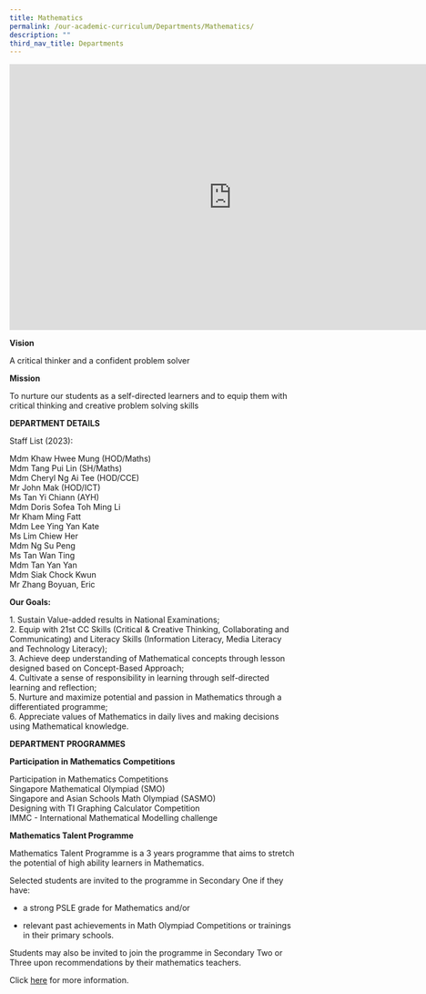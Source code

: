 ```yaml
---
title: Mathematics
permalink: /our-academic-curriculum/Departments/Mathematics/
description: ""
third_nav_title: Departments
---
```

<iframe allowfullscreen="true" height="467" width="780" frameborder="0" src="https://docs.google.com/presentation/d/e/2PACX-1vRgC6Z-reSBPQ1IcGBMUo8luUSYaGT-BZEBOpx_Innu5rQ6hgxFbUhB8IluUgZ0jz4-Aq4submz0op2/embed?start=true&amp;loop=true&amp;delayms=5000"></iframe>

**Vision**

A critical thinker and a confident problem solver

**Mission**

To nurture our students as a self-directed learners and to equip them with critical thinking and creative problem solving skills

  

**DEPARTMENT DETAILS**

Staff List (2023):

Mdm Khaw Hwee Mung (HOD/Maths)
<br>Mdm Tang Pui Lin (SH/Maths)
<br>Mdm Cheryl Ng Ai Tee (HOD/CCE)
<br>Mr John Mak (HOD/ICT)
<br>Ms Tan Yi Chiann (AYH)
<br>Mdm Doris Sofea Toh Ming Li
<br>Mr Kham Ming Fatt
<br>Mdm Lee Ying Yan Kate 
<br>Ms Lim Chiew Her
<br>Mdm Ng Su Peng
<br>Ms Tan Wan Ting
<br>Mdm Tan Yan Yan 
<br>Mdm Siak Chock Kwun 
<br>Mr Zhang Boyuan, Eric

**Our Goals:**

1\. Sustain Value-added results in National Examinations;
<br>2\. Equip with 21st CC Skills (Critical &amp; Creative Thinking, Collaborating and Communicating) and Literacy Skills (Information Literacy, Media Literacy and Technology Literacy);
<br>3\. Achieve deep understanding of Mathematical concepts through lesson designed based on Concept-Based Approach;
<br>4\. Cultivate a sense of responsibility in learning through self-directed learning and reflection;
<br>5\. Nurture and maximize potential and passion in Mathematics through a differentiated programme;
<br>6\. Appreciate values of Mathematics in daily lives and making decisions using Mathematical knowledge.

**DEPARTMENT PROGRAMMES**

**Participation in Mathematics Competitions**

Participation in Mathematics Competitions
<br>Singapore Mathematical Olympiad (SMO)
<br>Singapore and Asian Schools Math Olympiad (SASMO)
<br>Designing with TI Graphing Calculator Competition
<br>IMMC - International Mathematical Modelling challenge

**Mathematics Talent Programme**

Mathematics Talent Programme is a 3 years programme that aims to stretch the potential of high ability learners in Mathematics.

Selected students are invited to the programme in Secondary One if they have:

*   a strong PSLE grade for Mathematics and/or
    
*   relevant past achievements in Math Olympiad Competitions or trainings in their primary schools.
    

Students may also be invited to join the programme in Secondary Two or Three upon recommendations by their mathematics teachers.&nbsp;

  

Click&nbsp;[here](/our-talent-development/Department-Talent-Programmes/Mathematics-Talent-Programme)&nbsp;for more information.